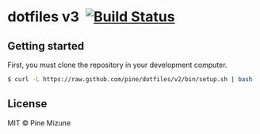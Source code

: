 # dotfiles v3 &nbsp;[![Build Status](https://travis-ci.org/pine/dotfiles.svg?branch=v2)](https://travis-ci.org/pine/dotfiles)

## Getting started
First, you must clone the repository in your development computer.

```sh
$ curl -L https://raw.github.com/pine/dotfiles/v2/bin/setup.sh | bash
```

## License
MIT &copy; Pine Mizune

